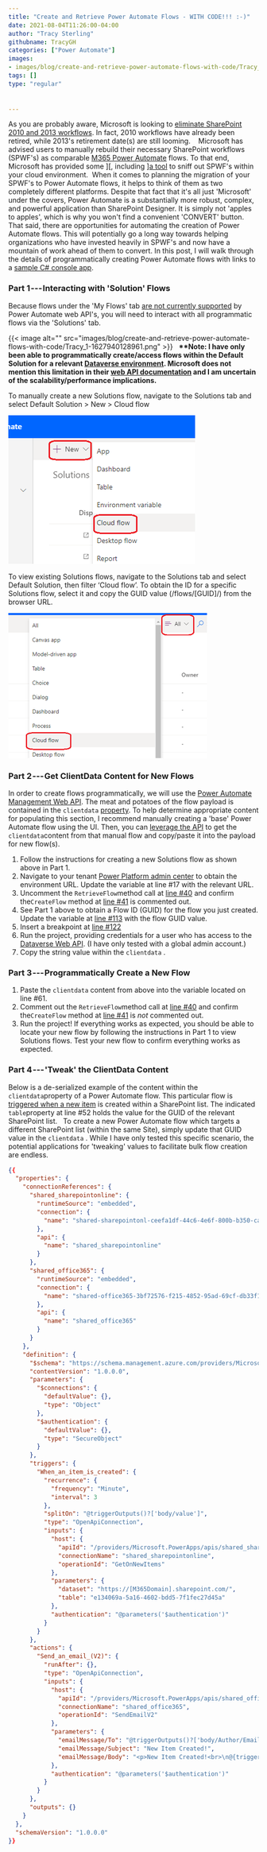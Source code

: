 ```yaml
---
title: "Create and Retrieve Power Automate Flows - WITH CODE!!! :-)"
date: 2021-08-04T11:26:00-04:00
author: "Tracy Sterling"
githubname: TracyGH
categories: ["Power Automate"]
images:
- images/blog/create-and-retrieve-power-automate-flows-with-code/Tracy_1-1627940128961.png
tags: []
type: "regular"


---
```


As you are probably aware, Microsoft is looking to [eliminate SharePoint
2010 and 2013
workflows](https://support.microsoft.com/en-us/office/sharepoint-2010-workflow-retirement-1ca3fff8-9985-410a-85aa-8120f626965f?ui=en-US&rs=en-US&ad=US). In fact, 2010 workflows have already been retired,
while 2013's retirement date(s) are still looming. 
 
Microsoft has advised users to manually rebuild their necessary
SharePoint workflows (SPWF's) as comparable
[M365 Power
Automate](https://docs.microsoft.com/en-us/power-automate/getting-started) flows. To that end, Microsoft has provided some
][, including ][a
tool](https://docs.microsoft.com/en-us/sharepoint/dev/transform/modernize-scanner) to sniff out SPWF's within your cloud
environment. 
When it comes to planning the migration of your SPWF's to Power Automate
flows, it helps to think of them as two completely different platforms.
Despite that fact that it's all just 'Microsoft' under the covers, Power
Automate is a substantially more robust, complex, and powerful
application than SharePoint Designer. It is simply not 'apples to
apples', which is why you won't find a convenient 'CONVERT' button. 
 
That said, there are opportunities for automating the creation of Power
Automate flows. This will potentially go a long way towards helping
organizations who have invested heavily in SPWF's and now have a
mountain of work ahead of them to convert. In this post, I will walk
through the details of programmatically creating Power Automate flows
with links to a [sample C# console
app](https://github.com/TracyGH/CreatePowerAutomateFlow/tree/master/CreateFlows). 

### Part 1 --- Interacting with 'Solution' Flows 

Because flows under the 'My Flows' tab [are not currently
supported](https://docs.microsoft.com/en-us/power-automate/web-api) by Power Automate web API's, you will need to
interact with all programmatic flows via the 'Solutions' tab. 

{{< image alt="" src="images/blog/create-and-retrieve-power-automate-flows-with-code/Tracy_1-1627940128961.png" >}}
 
**\*\*Note: I have only been able to programmatically create/access
flows within the Default Solution for a relevant [Dataverse
environment](https://docs.microsoft.com/en-us/learn/modules/create-manage-environments/). Microsoft does not mention this limitation
in their [web API
documentation](https://docs.microsoft.com/en-us/power-automate/web-api) and I am uncertain of the
scalability/performance implications.**


To manually create a new Solutions flow, navigate to the Solutions tab and select Default Solution > New > Cloud flow 

![](content/media/../../../../content/media/create-and-retrieve-power-automate-flows-with-code/Tracy_2-1627940129014.png)

To view existing Solutions flows, navigate to the Solutions tab and select Default Solution, then filter ‘Cloud flow’.
To obtain the ID for a specific Solutions flow, select it and copy the GUID value (/flows/[GUID]/) from the browser URL.

![](content/media/../../../../content/media/create-and-retrieve-power-automate-flows-with-code/Tracy_3-1627940128946.png)


### Part 2 --- Get ClientData Content for New Flows 

In order to create flows programmatically, we will use the [Power
Automate Management Web
API](https://docs.microsoft.com/en-us/power-automate/web-api). The meat and potatoes of the flow payload is
contained in the `clientdata`
[property](https://docs.microsoft.com/en-us/power-automate/web-api#create-a-cloud-flow). To help determine appropriate content for populating
this section, I recommend manually creating a 'base' Power Automate flow
using the UI. Then, you can [leverage the
API](https://docs.microsoft.com/en-us/power-automate/web-api#list-flows) to get the `clientdata`content from that manual flow and copy/paste it into
the payload for new flow(s).
1.  Follow the instructions for creating a new Solutions flow as shown
    above in Part 1. 
2.  Navigate to your tenant [Power Platform admin
    center](https://admin.powerplatform.microsoft.com/environments) to obtain the environment URL. Update the
    variable at line #17 with the relevant URL. 
3.  Uncomment the `RetrieveFlow`method
    call at [line
    #40](https://github.com/TracyGH/CreatePowerAutomateFlow/blob/master/CreateFlows/SampleProgram.cs)
    and confirm the`CreateFlow` method
    at [line
    #41](https://github.com/TracyGH/CreatePowerAutomateFlow/blob/master/CreateFlows/SampleProgram.cs)
    is commented out.
4.  See Part 1 above to obtain a Flow ID (GUID) for the flow you just
    created. Update the variable at [line
    #113](https://github.com/TracyGH/CreatePowerAutomateFlow/blob/master/CreateFlows/SampleProgram.cs)
    with the flow GUID value. 
5.  Insert a breakpoint at [line
    #122](https://github.com/TracyGH/CreatePowerAutomateFlow/blob/master/CreateFlows/SampleProgram.cs)
6.  Run the project, providing credentials for a user who has access to
    the [Dataverse Web
    API](https://docs.microsoft.com/en-us/powerapps/developer/data-platform/authenticate-oauth). (I have only tested with a global admin
    account.)
7.  Copy the string value within the `clientdata` .
### Part 3 --- Programmatically Create a New Flow 

1.  Paste the `clientdata` content from
    above into the variable located on line #61.
2.  Comment out the `RetrieveFlow`method
    call at [line
    #40](https://github.com/TracyGH/CreatePowerAutomateFlow/blob/master/CreateFlows/SampleProgram.cs)
    and confirm the`CreateFlow` method
    at [line
    #41](https://github.com/TracyGH/CreatePowerAutomateFlow/blob/master/CreateFlows/SampleProgram.cs)
    is *not* commented out.
3.  Run the project!
If everything works as expected, you should be able to locate your new
flow by following the instructions in Part 1 to view Solutions
flows. Test your new flow to confirm everything works as expected. 
 
### Part 4 --- 'Tweak' the ClientData Content 

Below is a de-serialized example of the content within the
`clientdata`property of a Power Automate
flow. This particular flow is [triggered when a new
item](https://docs.microsoft.com/en-us/sharepoint/dev/business-apps/power-automate/sharepoint-connector-actions-triggers#when-an-item-is-created) is created within a SharePoint list. The indicated
`table`property at line #52 holds the
value for the GUID of the relevant SharePoint list.
 
To create a new Power Automate flow which targets a different SharePoint
list (within the same Site), simply update that GUID value in the
`clientdata` . While I have only tested
this specific scenario, the potential applications for 'tweaking' values
to facilitate bulk flow creation are endless. 
 
 
```json
{{
  "properties": {
    "connectionReferences": {
      "shared_sharepointonline": {
        "runtimeSource": "embedded",
        "connection": {
          "name": "shared-sharepointonl-ceefa1df-44c6-4e6f-800b-b350-ca17dbda"
        },
        "api": {
          "name": "shared_sharepointonline"
        }
      },
      "shared_office365": {
        "runtimeSource": "embedded",
        "connection": {
          "name": "shared-office365-3bf72576-f215-4852-95ad-69cf-db33f170"
        },
        "api": {
          "name": "shared_office365"
        }
      }
    },
    "definition": {
      "$schema": "https://schema.management.azure.com/providers/Microsoft.Logic/schemas/2016-06-01/workflowdefinition.json#",
      "contentVersion": "1.0.0.0",
      "parameters": {
        "$connections": {
          "defaultValue": {},
          "type": "Object"
        },
        "$authentication": {
          "defaultValue": {},
          "type": "SecureObject"
        }
      },
      "triggers": {
        "When_an_item_is_created": {
          "recurrence": {
            "frequency": "Minute",
            "interval": 3
          },
          "splitOn": "@triggerOutputs()?['body/value']",
          "type": "OpenApiConnection",
          "inputs": {
            "host": {
              "apiId": "/providers/Microsoft.PowerApps/apis/shared_sharepointonline",
              "connectionName": "shared_sharepointonline",
              "operationId": "GetOnNewItems"
            },
            "parameters": {
              "dataset": "https://[M365Domain].sharepoint.com/",
              "table": "e134069a-5a16-4602-bdd5-7f1fec27d45a"
            },
            "authentication": "@parameters('$authentication')"
          }
        }
      },
      "actions": {
        "Send_an_email_(V2)": {
          "runAfter": {},
          "type": "OpenApiConnection",
          "inputs": {
            "host": {
              "apiId": "/providers/Microsoft.PowerApps/apis/shared_office365",
              "connectionName": "shared_office365",
              "operationId": "SendEmailV2"
            },
            "parameters": {
              "emailMessage/To": "@triggerOutputs()?['body/Author/Email']",
              "emailMessage/Subject": "New Item Created!",
              "emailMessage/Body": "<p>New Item Created!<br>\n@{triggerOutputs()?['body/{Link}']}</p>"
            },
            "authentication": "@parameters('$authentication')"
          }
        }
      },
      "outputs": {}
    }
  },
  "schemaVersion": "1.0.0.0"
}}
```
